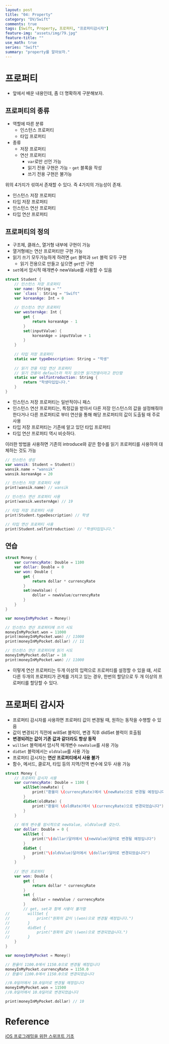```yaml
---
layout: post
title: "04: Property"
category: "DV/Swift"
comments: true
tags: [Swift, Property, 프로퍼티, "프로퍼티감시자"]
feature-img: "assets/img/79.jpg"
feature-title: ""
use_math: true
series: "Swift"
summary: "property를 알아보자."
---
```



# 프로퍼티

* 앞에서 배운 내용인데, 좀 더 명확하게 구분해보자.

## 프로퍼티의 종류

* 역할에 따른 분류
  * 인스턴스 프로퍼티
  * 타입 프로퍼티
* 종류
  * 저장 프로퍼티
  * 연산 프로퍼티
    * `var`로만 선언 가능
    * 읽기 전용 구현은 가능 - `get` 블록을 작성
    * 쓰기 전용 구현은 불가능

위의 4가지가 섞여서 존재할 수 있다. 즉 4가지의 가능성이 존재.

* 인스턴스 저장 프로퍼티
* 타입 저장 프로퍼티
* 인스턴스 연산 프로퍼티
* 타입 연산 프로퍼티


## 프로퍼티의 정의

* 구조체, 클래스, 열거형 내부에 구현이 가능
* 열거형에는 연산 프로퍼티만 구현 가능
* 읽기 쓰기 모두가능하게 하려면 `get` 블럭과 `set` 블럭 모두 구현
  * 읽기 전용으로 만들고 싶으면 `get`만 구현
* `set`에서 암시적 매개변수 newValue를 사용할 수 있음

```swift
struct Student {
    // 인스턴스 저장 프로퍼티
    var name: String = ""
    var `class`: String = "Swift"
    var koreanAge: Int = 0
    
    // 인스턴스 연산 프로퍼티
    var westernAge: Int {
        get {
            return koreanAge - 1
        }
        set(inputValue) {
            koreanAge = inputValue + 1
        }
    }
    
    // 타입 저장 프로퍼티
    static var typeDescription: String = "학생"
    
    // 읽기 전용 타입 연산 프로퍼티
    // 읽기 전용이 default라 적지 않으면 읽기전용이라고 판단함
    static var selfintroduction: String {
        return "학생타입입니다."
    }
}
```

* 인스턴스 저장 프로퍼티는 일반적이니 패스
* 인스턴스 연산 프로퍼티는, 특정값을 받아서 다른 저장 인스턴스의 값을 설정해줘야 한다거나 다른 프로퍼티로 부터 연산을 통해 해당 프로퍼티의 값이 도출될 때 주로 사용
* 타입 저장 프로퍼티는 기존에 알고 있던 타입 프로퍼티
* 타입 연산 프로퍼티 역시 비슷하다.

이러한 방법을 사용하면 기존의 introduce와 같은 함수를 읽기 프로퍼티를 사용하여 대체하는 것도 가능


```swift
// 인스턴스 생성
var wansik: Student = Student()
wansik.name = "wansik"
wansik.koreanAge = 20

// 인스턴스 저장 프로퍼티 사용
print(wansik.name) // wansik

// 인스턴스 연산 프로퍼티 사용
print(wansik.westernAge) // 19

// 타입 저장 프로퍼티 사용
print(Student.typeDescription) // 학생

// 타입 연산 프로퍼티 사용
print(Student.selfintroduction) // "학생타입입니다."
```

## 연습

```swift
struct Money {
    var currencyRate: Double = 1100
    var dollar: Double = 0
    var won: Double {
        get {
            return dollar * currencyRate
        }
        set(newValue) {
            dollar = newValue/currencyRate
        }
    }
}

var moneyInMyPocket = Money()

// 인스턴스 연산 프로퍼티에 쓰기 시도
moneyInMyPocket.won = 11000
print(moneyInMyPocket.won) // 11000
print(moneyInMyPocket.dollar) // 11

// 인스턴스 연산 프로퍼티에 읽기 시도
moneyInMyPocket.dollar = 10
print(moneyInMyPocket.won) // 11000
```

* 이렇게 연산 프로퍼티는 두개 이상의 입력으로 프로퍼티를 설정할 수 있을 떄, 서로 다른 두개의 프로퍼티가 관계를 가지고 있는 경우, 한번의 할당으로 두 개 이상의 프로퍼티를 할당할 수 있다.


# 프로퍼티 감시자

* 프로퍼티 감시자를 사용하면 프로퍼티 값이 변경될 때, 원하는 동작을 수행할 수 있음
* 값이 변경되기 직전에 willSet 블럭이, 변경 직후 didSet 블럭이 호출됨
* **변경되려는 값이 기존 값과 같더라도 항상 동작**
* `willSet` 블럭에서 암시적 매개변수 `newValue`를 사용 가능
* `didSet` 블럭에서는 `oldValue`를 사용 가능
* 프로퍼티 감시자는 **연산 프로퍼티에서 사용 불가**
* 함수, 메서드, 클로저, 타입 등의 지역/전역 변수에 모두 사용 가능

```swift
struct Money {
    // 프로퍼티 감시자 사용
    var currencyRate: Double = 1100 {
        willSet(newRate) {
            print("환율이 \(currencyRate)에서 \(newRate)으로 변경될 예정입니다")
        }
        didSet(oldRate) {
            print("환율이 \(oldRate)에서 \(currencyRate)으로 변경되었습니다")
        }
    }
    
    // 매개 변수를 암시적으로 newValue, oldValue를 갖는다.
    var dollar: Double = 0 {
        willSet {
            print("\(dollar)달러에서 \(newValue)달러로 변경될 예정입니다")
        }
        didSet {
            print("\(oldValue)달러에서 \(dollar)달러로 변경되었습니다")
        }
    }
    
    // 연산 프로퍼티
    var won: Double {
        get {
            return dollar * currencyRate
        }
        set {
            dollar = newValue / currencyRate
        }
        // get, set과 함께 사용이 불가함
//        willSet {
//            print("원화의 값이 \(won)으로 변경될 예정입니다.")
//        }
//        didSet {
//            print("원화의 값이 \(won)으로 변경되었습니다.")
//        }
    }
}

var moneyInMyPocket = Money()

// 환율이 1100.0에서 1150.0으로 변경될 예정입니다
moneyInMyPocket.currencyRate = 1150.0
// 환율이 1100.0에서 1150.0으로 변경되었습니다

//0.0달러에서 10.0달러로 변경될 예정입니다
moneyInMyPocket.won = 11500
//0.0달러에서 10.0달러로 변경되었습니다

print(moneyInMyPocket.dollar) // 10
```

# Reference

[iOS 프로그래밍을 위한 스위프트 기초](https://www.boostcourse.org/mo122/lecture/11299?isDesc=false)
